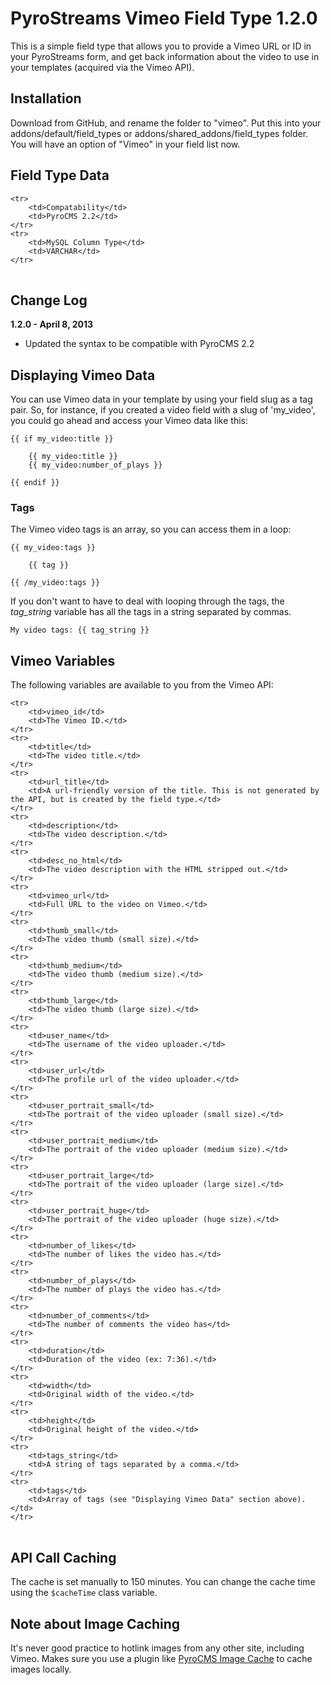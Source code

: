 # PyroStreams Vimeo Field Type 1.2.0

This is a simple field type that allows you to provide a Vimeo URL or ID in your PyroStreams form, and get back information about the video to use in your templates (acquired via the Vimeo API).

## Installation

Download from GitHub, and rename the folder to "vimeo". Put this into your addons/default/field\_types or addons/shared\_addons/field\_types folder. You will have an option of "Vimeo" in your field list now.

## Field Type Data

<table>

	<tr>
		<td>Compatability</td>
		<td>PyroCMS 2.2</td>
	</tr>
	<tr>
		<td>MySQL Column Type</td>
		<td>VARCHAR</td>
	</tr>

</table>

## Change Log

**1.2.0 - April 8, 2013**

* Updated the syntax to be compatible with PyroCMS 2.2

## Displaying Vimeo Data

You can use Vimeo data in your template by using your field slug as a tag pair. So, for instance, if you created a video field with a slug of 'my_video', you could go ahead and access your Vimeo data like this:

	{{ if my_video:title }}

		{{ my_video:title }}
		{{ my_video:number_of_plays }}

	{{ endif }}

### Tags

The Vimeo video tags is an array, so you can access them in a loop:

	{{ my_video:tags }}

		{{ tag }}

	{{ /my_video:tags }}

If you don't want to have to deal with looping through the tags, the *tag\_string* variable has all the tags in a string separated by commas.

	My video tags: {{ tag_string }}

## Vimeo Variables

The following variables are available to you from the Vimeo API:

<table>

	<tr>
		<td>vimeo_id</td>
		<td>The Vimeo ID.</td>
	</tr>
	<tr>
		<td>title</td>
		<td>The video title.</td>
	</tr>
	<tr>
		<td>url_title</td>
		<td>A url-friendly version of the title. This is not generated by the API, but is created by the field type.</td>
	</tr>
	<tr>
		<td>description</td>
		<td>The video description.</td>
	</tr>
	<tr>
		<td>desc_no_html</td>
		<td>The video description with the HTML stripped out.</td>
	</tr>
	<tr>
		<td>vimeo_url</td>
		<td>Full URL to the video on Vimeo.</td>
	</tr>
	<tr>
		<td>thumb_small</td>
		<td>The video thumb (small size).</td>
	</tr>
	<tr>
		<td>thumb_medium</td>
		<td>The video thumb (medium size).</td>
	</tr>
	<tr>
		<td>thumb_large</td>
		<td>The video thumb (large size).</td>
	</tr>
	<tr>
		<td>user_name</td>
		<td>The username of the video uploader.</td>
	</tr>
	<tr>
		<td>user_url</td>
		<td>The profile url of the video uploader.</td>
	</tr>
	<tr>
		<td>user_portrait_small</td>
		<td>The portrait of the video uploader (small size).</td>
	</tr>
	<tr>
		<td>user_portrait_medium</td>
		<td>The portrait of the video uploader (medium size).</td>
	</tr>
	<tr>
		<td>user_portrait_large</td>
		<td>The portrait of the video uploader (large size).</td>
	</tr>
	<tr>
		<td>user_portrait_huge</td>
		<td>The portrait of the video uploader (huge size).</td>
	</tr>
	<tr>
		<td>number_of_likes</td>
		<td>The number of likes the video has.</td>
	</tr>
	<tr>
		<td>number_of_plays</td>
		<td>The number of plays the video has.</td>
	</tr>
	<tr>
		<td>number_of_comments</td>
		<td>The number of comments the video has</td>
	</tr>
	<tr>
		<td>duration</td>
		<td>Duration of the video (ex: 7:36).</td>
	</tr>
	<tr>
		<td>width</td>
		<td>Original width of the video.</td>
	</tr>
	<tr>
		<td>height</td>
		<td>Original height of the video.</td>
	</tr>	
	<tr>
		<td>tags_string</td>
		<td>A string of tags separated by a comma.</td>
	</tr>
	<tr>
		<td>tags</td>
		<td>Array of tags (see "Displaying Vimeo Data" section above).</td>
	</tr>

</table>

## API Call Caching

The cache is set manually to 150 minutes. You can change the cache time using the `$cacheTime` class variable.

## Note about Image Caching

It's never good practice to hotlink images from any other site, including Vimeo. Makes sure you use a plugin like [PyroCMS Image Cache](https://github.com/adamfairholm/PyroCMS-Image-Cache) to cache images locally.
